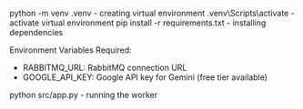 python -m venv .venv - creating virtual environment
.venv\Scripts\activate - activate virtual environment
pip install -r requirements.txt - installing dependencies

Environment Variables Required:
- RABBITMQ_URL: RabbitMQ connection URL
- GOOGLE_API_KEY: Google API key for Gemini (free tier available)

python src/app.py - running the worker
